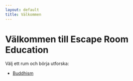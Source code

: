 ```yaml
---
layout: default
title: Välkommen
---
```


# Välkommen till Escape Room Education

Välj ett rum och börja utforska:

- [Buddhism](rooms/buddhism.html)

